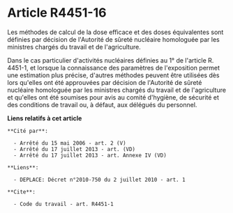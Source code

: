 # Article R4451-16

Les méthodes de calcul de la dose efficace et des doses équivalentes sont définies par décision de l'Autorité de sûreté
nucléaire homologuée par les ministres chargés du travail et de l'agriculture. 

Dans le cas particulier d'activités nucléaires définies au 1° de l'article R. 4451-1, et lorsque la connaissance des
paramètres de l'exposition permet une estimation plus précise, d'autres méthodes peuvent être utilisées dès lors qu'elles ont
été approuvées par décision de l'Autorité de sûreté nucléaire homologuée par les ministres chargés du travail et de
l'agriculture et qu'elles ont été soumises pour avis au comité d'hygiène, de sécurité et des conditions de travail ou, à
défaut, aux délégués du personnel.

**Liens relatifs à cet article**

	**Cité par**:

	  - Arrêté du 15 mai 2006 - art. 2 (V)
	  - Arrêté du 17 juillet 2013 - art. (VD)
	  - Arrêté du 17 juillet 2013 - art. Annexe IV (VD)

	**Liens**:

	  - DEPLACE: Décret n°2010-750 du 2 juillet 2010 - art. 1

	**Cite**:

	  - Code du travail - art. R4451-1
